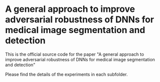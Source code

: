 # A general approach to improve adversarial robustness of DNNs for medical image segmentation and detection

This is the official source code for the paper "A general approach to improve adversarial robustness of DNNs for medical image segmentation and detection"

Please find the details of the experiments in each subfolder.






